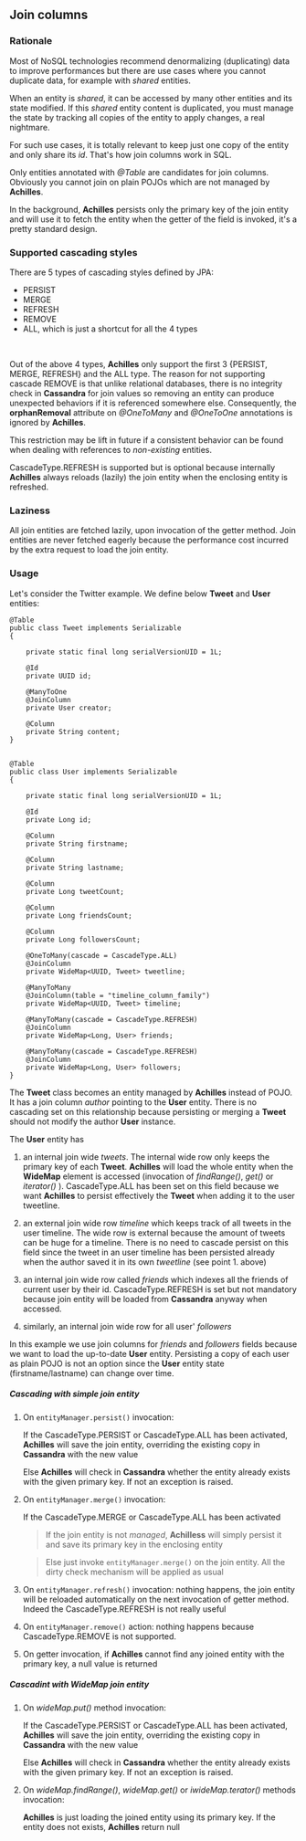 ## Join columns

### Rationale 

 Most of NoSQL technologies recommend denormalizing (duplicating) data to improve performances but there are use cases where 
 you cannot duplicate data, for example with *shared* entities.

 When an entity is *shared*, it can be accessed by many other entities and its state modified. If this *shared* entity content
 is duplicated, you must manage the state by tracking all copies of the entity to apply changes, a real nightmare.

 For such use cases, it is totally relevant to keep just one copy of the entity and only share its *id*. That's how join columns
 work in SQL.

 Only entities annotated with *@Table* are candidates for join columns. Obviously you cannot join on plain POJOs which are not
 managed by **Achilles**.

 In the background, **Achilles** persists only the primary key of the join entity and will use it to fetch the entity when the
 getter of the field is invoked, it's a pretty standard design.

### Supported cascading styles

 There are 5 types of cascading styles defined by JPA:

 - PERSIST
 - MERGE
 - REFRESH
 - REMOVE
 - ALL, which is just a shortcut for all the 4 types
<br/>

Out of the above 4 types, **Achilles** only support the first 3 {PERSIST, MERGE, REFRESH} and the ALL type. The reason for not
supporting cascade REMOVE is that unlike relational databases, there is no integrity check in **Cassandra** for join values so
removing an entity can produce unexpected behaviors if it is referenced somewhere else. Consequently, the **orphanRemoval** 
attribute on *@OneToMany* and *@OneToOne* annotations is ignored by **Achilles**.

 This restriction may be lift in future if a consistent behavior can be found when dealing with references to *non-existing* 
 entities.

 CascadeType.REFRESH is supported but is optional because internally **Achilles** always reloads (lazily) the join entity when 
 the enclosing entity is refreshed.

### Laziness

 All join entities are fetched lazily, upon invocation of the getter method. Join entities are never fetched eagerly because 
 the performance cost incurred by the extra request to load the join entity.
 

### Usage

 Let's consider the Twitter example. We define below **Tweet** and **User** entities:

	@Table
	public class Tweet implements Serializable
	{

		private static final long serialVersionUID = 1L;

		@Id
		private UUID id;

		@ManyToOne
		@JoinColumn
		private User creator;

		@Column
		private String content;
	}


	@Table
	public class User implements Serializable
	{

		private static final long serialVersionUID = 1L;

		@Id
		private Long id;

		@Column
		private String firstname;

		@Column
		private String lastname;

		@Column
		private Long tweetCount;

		@Column
		private Long friendsCount;

		@Column
		private Long followersCount;

		@OneToMany(cascade = CascadeType.ALL)
		@JoinColumn
		private WideMap<UUID, Tweet> tweetline;

		@ManyToMany
		@JoinColumn(table = "timeline_column_family")
		private WideMap<UUID, Tweet> timeline;

		@ManyToMany(cascade = CascadeType.REFRESH)
		@JoinColumn
		private WideMap<Long, User> friends;

		@ManyToMany(cascade = CascadeType.REFRESH)
		@JoinColumn
		private WideMap<Long, User> followers;
	}


 The **Tweet** class becomes an entity managed by **Achilles** instead of POJO. It has a join column *author* pointing to
 the **User** entity. There is no cascading set on this relationship because persisting or merging a **Tweet** should not
 modify the author **User** instance.

 The **User** entity has 
 
 1. an internal join wide *tweets*. The internal wide row only keeps the  primary key of each **Tweet**. **Achilles** will 
    load the whole entity when the **WideMap** element is accessed (invocation of *findRange()*, *get()* or *iterator()* ).
	CascadeType.ALL has been set on this field because we want  **Achilles** to persist effectively the **Tweet** when adding
	it to the user tweetline.
   
 2. an external join wide row *timeline* which keeps track of all tweets in the user timeline. The wide row is external 
    because the amount of tweets can be huge for a timeline. There is no need to cascade persist on this field  since the 
	tweet in an user timeline has been persisted already when the author saved it in its own *tweetline* (see point 1. above)
   
 3. an internal join wide row called *friends* which indexes all the friends of current user by their id. CascadeType.REFRESH
    is set but not mandatory because join entity will be loaded from **Cassandra** anyway when accessed.
   
 4. similarly, an internal join wide row for all user' *followers*
 
 In this example we use join columns for *friends* and *followers* fields because we want to load the up-to-date **User** 
 entity. Persisting a copy of each user as plain POJO is not an option since the **User** entity state (firstname/lastname)
 can change over time.

##### Cascading with simple join entity

 1. On `entityManager.persist()` invocation:
	
	If the CascadeType.PERSIST or CascadeType.ALL has been activated, **Achilles** will save the join entity, overriding
	the existing copy in **Cassandra** with the new value
	
    Else **Achilles** will check in **Cassandra** whether the entity already exists with the given primary key. If not an
	exception is raised.
   
 2. On `entityManager.merge()` invocation:

	If the CascadeType.MERGE or CascadeType.ALL has been activated
	
	>	If the join entity is not *managed*, **Achilless** will simply persist it and save its primary key in the 
	enclosing entity
		
	>	Else just invoke `entityManager.merge()` on the join entity. All the dirty check mechanism will be applied as
		usual
   
 3. On `entityManager.refresh()` invocation: nothing happens, the join entity will be reloaded automatically on the next 
    invocation of getter method. Indeed the CascadeType.REFRESH is not really useful 
   
 4. On `entityManager.remove()` action: nothing happens because CascadeType.REMOVE is not supported.
   
 5. On getter invocation, if **Achilles** cannot find any joined entity with the primary key, a null value is returned  
 
##### Cascadint with WideMap join entity 
 
 1. On *wideMap.put()* method invocation:
	
	If the CascadeType.PERSIST or CascadeType.ALL has been activated, **Achilles** will save the join entity, overriding
	the existing copy in **Cassandra** with the new value
	
    Else **Achilles** will check in **Cassandra** whether the entity already exists with the given primary key. If not an
	exception is raised.
   
 2. On *wideMap.findRange()*, *wideMap.get()* or *iwideMap.terator()*  methods invocation:

	**Achilles** is just loading the joined entity using its primary key. If the entity does not exists, **Achilles** 
	return null

 
